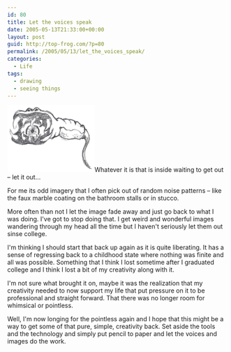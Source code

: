 ```yaml
---
id: 80
title: Let the voices speak
date: 2005-05-13T21:33:00+00:00
layout: post
guid: http://top-frog.com/?p=80
permalink: /2005/05/13/let_the_voices_speak/
categories:
  - Life
tags:
  - drawing
  - seeing things
---
```

<img class="alignright" src="/assets/articles/thing.png" alt="something I saw in the noise pattern on a bathroom stall" />Whatever it is that is inside waiting to get out – let it out…

For me its odd imagery that I often pick out of random noise patterns – like the faux marble coating on the bathroom stalls or in stucco.

More often than not I let the image fade away and just go back to what I was doing. I've got to stop doing that. I get weird and wonderful images wandering through my head all the time but I haven't seriously let them out sinse college.

I'm thinking I should start that back up again as it is quite liberating. It has a sense of regressing back to a childhood state where nothing was finite and all was possible. Something that I think I lost sometime after I graduated college and I think I lost a bit of my creativity along with it.

I'm not sure what brought it on, maybe it was the realization that my creativity needed to now support my life that put pressure on it to be professional and straight forward. That there was no longer room for whimsical or pointless.

Well, I'm now longing for the pointless again and I hope that this might be a way to get some of that pure, simple, creativity back. Set aside the tools and the technology and simply put pencil to paper and let the voices and images do the work.